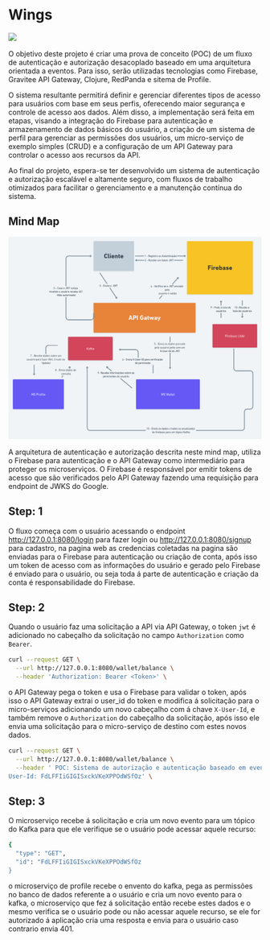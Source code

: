 # Wings


![](https://img.shields.io/static/v1?label=Status&message=Draft&&color=yellow)

O objetivo deste projeto é criar uma prova de conceito (POC) de um fluxo de autenticação e autorização desacoplado baseado em uma arquitetura orientada a eventos. Para isso, serão utilizadas tecnologias como Firebase, Gravitee API Gateway, Clojure, RedPanda e sitema de Profile.

O sistema resultante permitirá definir e gerenciar diferentes tipos de acesso para usuários com base em seus perfis, oferecendo maior segurança e controle de acesso aos dados. Além disso, a implementação será feita em etapas, visando a integração do Firebase para autenticação e armazenamento de dados básicos do usuário, a criação de um sistema de perfil para gerenciar as permissões dos usuários, um micro-serviço de exemplo simples (CRUD) e a configuração de um API Gateway para controlar o acesso aos recursos da API.

Ao final do projeto, espera-se ter desenvolvido um sistema de autenticação e autorização escalável e altamente seguro, com fluxos de trabalho otimizados para facilitar o gerenciamento e a manutenção contínua do sistema.

## Mind Map

![](./images/mind-map.png)

A arquitetura de autenticação e autorização descrita neste mind map, utiliza o Firebase para autenticação e o API Gateway como intermediário para proteger os microserviços. O Firebase é responsável por emitir tokens de acesso que são verificados pelo API Gateway fazendo uma requisição para endpoint de JWKS do Google.

## Step: 1
O fluxo começa com o usuário acessando o endpoint http://127.0.0.1:8080/login para fazer login ou http://127.0.0.1:8080/signup para cadastro, na pagina web as credencias coletadas na pagina são enviadas para o Firebase para autenticação ou criação de conta, após isso um token de acesso com as informações do usuário e gerado pelo Firebase é enviado para o usuário, ou seja toda á parte de autenticação e criação da conta é responsabilidade do Firebase.

## Step: 2
Quando o usuário faz uma solicitação a API via API Gateway, o token `jwt` é adicionado no cabeçalho da solicitação no campo `Authorization` como `Bearer`.

```bash
curl --request GET \
  --url http://127.0.0.1:8080/wallet/balance \
  --header 'Authorization: Bearer <Token>' \
```

o API Gateway pega o token e usa o Firebase para validar o token, após isso o API Gateway extrai o user_id do token e modifica á solicitação para o micro-serviços adicionando um novo cabeçalho com á chave `X-User-Id`, e também remove o `Authorization` do cabeçalho da solicitação, após isso ele envia uma solicitação para o micro-serviço de destino com estes novos dados.

```bash
curl --request GET \
  --url http://127.0.0.1:8080/wallet/balance \
  --header ' POC: Sistema de autorização e autenticação baseado em eventos.
User-Id: FdLFFIiGIGISxckVKeXPPOdWSfOz' \
```

## Step: 3
O microserviço recebe á solicitação e cria um novo evento para um tópico do Kafka para que ele verifique se o usuário pode acessar aquele recurso:

```bash
{
  "type": "GET",
  "id": "FdLFFIiGIGISxckVKeXPPOdWSfOz
}
```

o microserviço de profile recebe o envento do kafka, pega as permissões no banco de dados referente a o usuário e cria um novo evento para o kafka, o microserviço que fez á solicitação então recebe estes dados e o mesmo verifica se o usuário pode ou não acessar aquele recurso, se ele for autorizado á aplicação cria uma resposta e envia para o usuário caso contrario envia 401.
